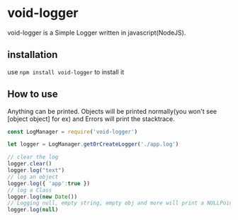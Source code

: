 # void-logger
void-logger is a Simple Logger written in javascript(NodeJS).
## installation
use `npm install void-logger` to install it
## How to use
Anything can be printed. Objects will be printed normally(you won't see [object object] for ex) and Errors will print the stacktrace.
```js
const LogManager = require('void-logger')

let logger = LogManager.getOrCreateLogger('./app.log')

// clear the log
logger.clear()
logger.log("text")
// log an object
logger.log({ 'app':true })
// log a Class
logger.log(new Date())
// Logging null, empty string, empty obj and more will print a NULLPointerException.
logger.log(null)


```

